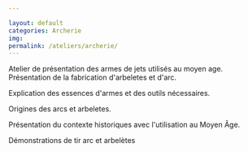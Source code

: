 ```yaml
---

layout: default
categories: Archerie
img: 
permalink: /ateliers/archerie/
---
```

Atelier de présentation des armes de jets utilisés au moyen age. 
Présentation de la fabrication d'arbeletes et d'arc. 


Explication des essences d'armes et des outils nécessaires.

Origines des arcs et arbeletes.

Présentation du contexte historiques avec l'utilisation au Moyen Âge.

Démonstrations de tir arc et arbelètes
